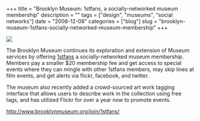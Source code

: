 +++
title = "Brooklyn Museum: 1stfans, a socially-networked museum membership"
description = ""
tags = ["design", "museums", "social networks"]
date = "2008-12-08"
categories = ["blog"]
slug = "brooklyn-museum-1stfans-socially-networked-museum-membership"
+++



  <div class="notebook-screenshot"><a href="http://www.brooklynmuseum.org/join/1stfans/"><img src="//media.konigi.com/notebook/bma-1stfans.jpg" class="notebook-image" /></a></div><p>The Brooklyn Museum continues its exploration and extension of Museum services by offering <a href="http://www.brooklynmuseum.org/join/1stfans/">1stfans</a> a socially-networked museum membership. Members pay a smaller $20 membership fee and get access to special events where they can mingle with other 1stfans members, may skip lines at film events, and get alerts via flickr, facebook, and twitter. </p>
<p>The museum also recently added a crowd-sourced art work tagging interface that allows users to describe work in the collection using free tags, and has utilized Flickr for over a year now to promote events. </p>
    
  <a href="http://www.brooklynmuseum.org/join/1stfans/">http://www.brooklynmuseum.org/join/1stfans/</a>
